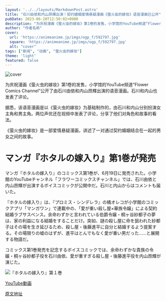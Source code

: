 ```yaml
---
layout: '../../layouts/MarkdownPost.astro'
title: "石川由依和内山昂輝出演！契约婚姻爱情悬疑漫画《萤火虫的嫁妆》语音漫画已公开"
pubDate: 2023-06-20T12:50:02+0900
description: "为庆祝漫画《萤火虫的嫁妆》第1卷的发售，小学馆的YouTube频道“Flower Comics Channel”公开了由石川由依和内山昂輝出演的语音漫画。石川和内山也发表了评论。"
author: "作者名称"
cover:
  url: 'https://animeanime.jp/imgs/ogp_f/592797.jpg'
  square: 'https://animeanime.jp/imgs/ogp_f/592797.jpg'
  alt: "cover"
tags: ["新闻", "动画", "萤火虫的嫁妆"]
theme: 'light'
featured: false
---
```


![cover](https://animeanime.jp/imgs/ogp_f/592797.jpg)

为庆祝漫画《萤火虫的嫁妆》第1卷的发售，小学馆的YouTube频道“Flower Comics Channel”公开了由石川由依和内山昂輝出演的语音漫画。石川和内山也发表了评论。

据悉，该语音漫画是以《萤火虫的嫁妆》为基础制作的，由石川和内山分别扮演女主角和男主角。两位声优还在视频中发表了评论，分享了他们对角色和故事的看法。

《萤火虫的嫁妆》是一部爱情悬疑漫画，讲述了一对通过契约婚姻结合在一起的男女之间的故事。

# マンガ『ホタルの嫁入り』第1巻が発売

マンガ『ホタルの嫁入り』のコミックス第1巻が、6月19日に発売された。小学館のYouTubeチャンネル「フラワーコミックスチャンネル」では、石川由依と内山昂輝が出演するボイスコミックが公開中だ。石川と内山からはコメントも届いた。

『ホタルの嫁入り』は、『プロミス・シンデレラ』の橘オレコが小学館のコミックアプリ「マンガワン」で連載中の、「愛が重い殺し屋×華族令嬢」による契約結婚ラブサスペンス。余命わずかと言われている伯爵令嬢・桐ヶ谷紗都子の夢は、家の利益になる結婚をすることだけ。突如、謎の殺し屋に命を狙われた紗都子はその場を生き延びるため、殺し屋・後藤進平に自分と結婚するよう提案する。その場限りの嘘のはずが、進平はとんでもなく愛が重い男だった……と展開する物語だ。

コミックス第1巻発売を記念するボイスコミックでは、余命わずかな貴族の令嬢・桐ヶ谷紗都子役を石川由依、愛が重すぎる殺し屋・後藤進平役を内山昂輝が演じた。

![『ホタルの嫁入り』第１巻](https://animeanime.jp/imgs/zoom/592796.jpg)

[YouTube動画](https://www.youtube.com/embed/wa9Q0Qj7cXo?rel=0)

  [原文地址](https://animeanime.jp/article/2023/06/20/78047.html)